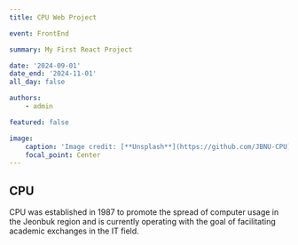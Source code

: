 ```yaml
---
title: CPU Web Project

event: FrontEnd

summary: My First React Project

date: '2024-09-01'
date_end: '2024-11-01'
all_day: false

authors:
    - admin

featured: false

image:
    caption: 'Image credit: [**Unsplash**](https://github.com/JBNU-CPU)'
    focal_point: Center
---
```


## CPU
CPU was established in 1987 to promote the spread of computer usage in the Jeonbuk region and is currently operating with the goal of facilitating academic exchanges in the IT field.




